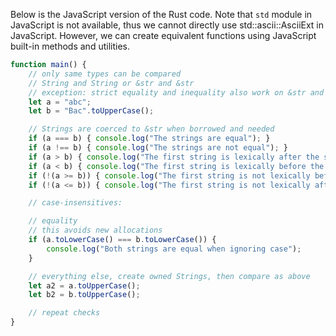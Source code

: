Below is the JavaScript version of the Rust code. Note that `std` module in JavaScript is not available, thus we cannot directly use std::ascii::AsciiExt in JavaScript. However, we can create equivalent functions using JavaScript built-in methods and utilities.
```javascript
function main() {
    // only same types can be compared
    // String and String or &str and &str
    // exception: strict equality and inequality also work on &str and String
    let a = "abc";
    let b = "Bac".toUpperCase();

    // Strings are coerced to &str when borrowed and needed
    if (a === b) { console.log("The strings are equal"); }
    if (a !== b) { console.log("The strings are not equal"); }
    if (a > b) { console.log("The first string is lexically after the second"); }
    if (a < b) { console.log("The first string is lexically before the second"); }
    if (!(a >= b)) { console.log("The first string is not lexically before the second"); }
    if (!(a <= b)) { console.log("The first string is not lexically after the second"); }

    // case-insensitives:

    // equality
    // this avoids new allocations
    if (a.toLowerCase() === b.toLowerCase()) {
        console.log("Both strings are equal when ignoring case");
    }

    // everything else, create owned Strings, then compare as above
    let a2 = a.toUpperCase();
    let b2 = b.toUpperCase();

    // repeat checks
}
```

